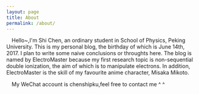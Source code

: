 ```yaml
---
layout: page
title: About
permalink: /about/
---
```


&emsp;Hello~,I'm Shi Chen, an ordinary student in School  of Physics, Peking University. This is my personal blog, the birthday of which is June 14th, 2017. I plan to write some naive conclusions or throughts here. The blog is named by ElectroMaster because my first research topic is non-sequential double ionization, the aim of  which is to manipulate electrons. In addition, ElectroMaster is the skill of my favourite anime character, Misaka Mikoto.

&emsp;My WeChat account is chenshipku,feel free to contact me ^ ^
